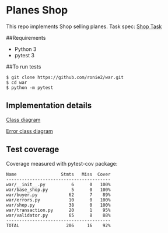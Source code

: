 # Planes Shop
This repo implements Shop selling planes.
Task spec: [Shop Task](https://gist.github.com/ybilopolov/54181ade63465a99770144876e43f4a4)

##Requirements
- Python 3
- pytest 3 

##To run tests
```
$ git clone https://github.com/ronie2/war.git
$ cd war
$ python -m pytest
```


## Implementation details
[Class diagram](https://github.com/ronie2/war/blob/master/docs/class_diagram.svg)

[Error class diagram](https://github.com/ronie2/war/blob/master/docs/error_class_diagram.svg)

## Test coverage
Coverage measured with pytest-cov package:
```
Name                 Stmts   Miss  Cover
----------------------------------------
war/__init__.py          6      0   100%
war/base_shop.py         5      0   100%
war/buyer.py            62      7    89%
war/errors.py           10      0   100%
war/shop.py             38      0   100%
war/transaction.py      20      1    95%
war/validator.py        65      8    88%
----------------------------------------
TOTAL                  206     16    92%
```
